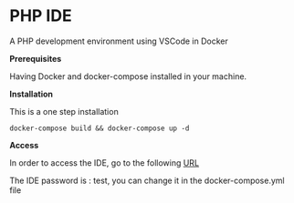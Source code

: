 # PHP IDE
A PHP development environment using VSCode in Docker

**Prerequisites**

Having Docker and docker-compose installed in your machine.

**Installation**

This is a one step installation

```docker-compose build && docker-compose up -d```

**Access**

In order to access the IDE, go to the following [URL](http://localhost:8083/)

The IDE password is : test, you can change it in the docker-compose.yml file
